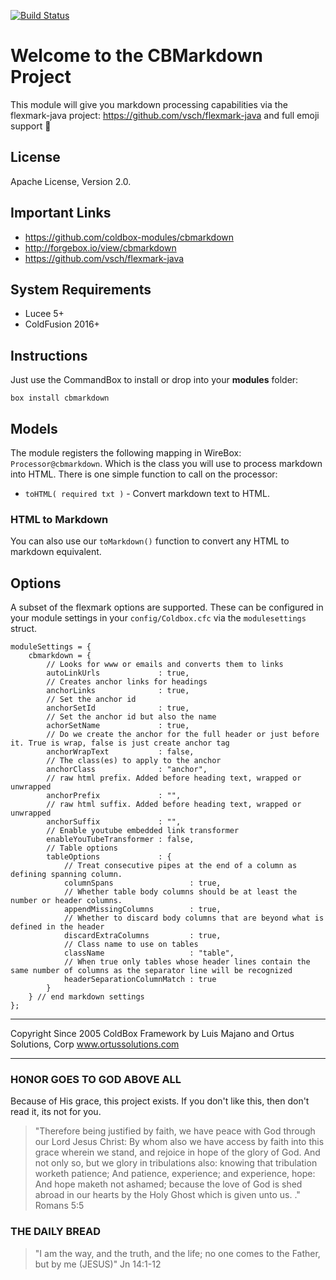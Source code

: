 [![Build Status](https://travis-ci.org/coldbox-modules/cbmarkdown.svg?branch=development)](https://travis-ci.org/coldbox-modules/cbmarkdown)

# Welcome to the CBMarkdown Project

This module will give you markdown processing capabilities via the flexmark-java project: https://github.com/vsch/flexmark-java and full emoji support :rocket:

## License

Apache License, Version 2.0.

## Important Links

- https://github.com/coldbox-modules/cbmarkdown
- http://forgebox.io/view/cbmarkdown
- https://github.com/vsch/flexmark-java

## System Requirements

- Lucee 5+
- ColdFusion 2016+

## Instructions

Just use the CommandBox to install or drop into your **modules** folder:

`box install cbmarkdown`

## Models

The module registers the following mapping in WireBox: `Processor@cbmarkdown`. Which is the class you will use to process markdown into HTML.  There is one simple function to call on the processor:

* `toHTML( required txt )` - Convert markdown text to HTML.

### HTML to Markdown

You can also use our `toMarkdown()` function to convert any HTML to markdown equivalent.

## Options

A subset of the flexmark options are supported.  These can be configured in your module settings in your `config/Coldbox.cfc` via the `modulesettings` struct.

```
moduleSettings = {
	cbmarkdown = {
		// Looks for www or emails and converts them to links
		autoLinkUrls             : true,
		// Creates anchor links for headings
		anchorLinks              : true,
		// Set the anchor id
		anchorSetId              : true,
		// Set the anchor id but also the name
		achorSetName             : true,
		// Do we create the anchor for the full header or just before it. True is wrap, false is just create anchor tag
		anchorWrapText           : false,
		// The class(es) to apply to the anchor
		anchorClass              : "anchor",
		// raw html prefix. Added before heading text, wrapped or unwrapped
		anchorPrefix             : "",
		// raw html suffix. Added before heading text, wrapped or unwrapped
		anchorSuffix             : "",
		// Enable youtube embedded link transformer
		enableYouTubeTransformer : false,
		// Table options
		tableOptions             : {
			// Treat consecutive pipes at the end of a column as defining spanning column.
			columnSpans                 : true,
			// Whether table body columns should be at least the number or header columns.
			appendMissingColumns        : true,
			// Whether to discard body columns that are beyond what is defined in the header
			discardExtraColumns         : true,
			// Class name to use on tables
			className                   : "table",
			// When true only tables whose header lines contain the same number of columns as the separator line will be recognized
			headerSeparationColumnMatch : true
		}
	} // end markdown settings
};
```

********************************************************************************
Copyright Since 2005 ColdBox Framework by Luis Majano and Ortus Solutions, Corp
www.ortussolutions.com
********************************************************************************

### HONOR GOES TO GOD ABOVE ALL

Because of His grace, this project exists. If you don't like this, then don't read it, its not for you.

>"Therefore being justified by faith, we have peace with God through our Lord Jesus Christ:
By whom also we have access by faith into this grace wherein we stand, and rejoice in hope of the glory of God.
And not only so, but we glory in tribulations also: knowing that tribulation worketh patience;
And patience, experience; and experience, hope:
And hope maketh not ashamed; because the love of God is shed abroad in our hearts by the 
Holy Ghost which is given unto us. ." Romans 5:5

### THE DAILY BREAD

> "I am the way, and the truth, and the life; no one comes to the Father, but by me (JESUS)" Jn 14:1-12

